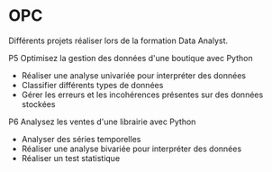 # OPC
Différents projets réaliser lors de la formation Data Analyst.

P5 Optimisez la gestion des données d'une boutique avec Python
- Réaliser une analyse univariée pour interpréter des données
- Classifier différents types de données
- Gérer les erreurs et les incohérences présentes sur des données stockées

P6 Analysez les ventes d'une librairie avec Python
- Analyser des séries temporelles
- Réaliser une analyse bivariée pour interpréter des données
- Réaliser un test statistique
